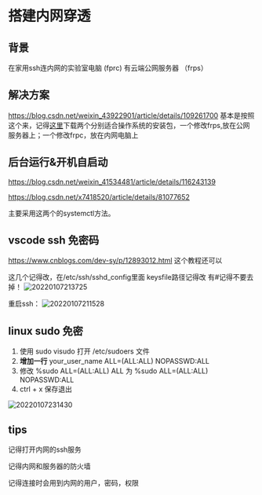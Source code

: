 # 搭建内网穿透

## 背景

在家用ssh连内网的实验室电脑 (fprc)
有云端公网服务器 （frps）

## 解决方案

<https://blog.csdn.net/weixin_43922901/article/details/109261700>
基本是按照这个来，记得[这里](https://github.com/fatedier/frp/releases)下载两个分别适合操作系统的安装包，一个修改frps,放在公网服务器上；一个修改frpc，放在内网电脑上

## 后台运行&开机自启动

<https://blog.csdn.net/weixin_41534481/article/details/116243139>

<https://blog.csdn.net/x7418520/article/details/81077652>

主要采用这两个的systemctl方法。

## vscode ssh 免密码

<https://www.cnblogs.com/dev-sy/p/12893012.html>
这个教程还可以

这几个记得改，在/etc/ssh/sshd_config里面
keysfile路径记得改
有#记得不要去掉！
![20220107213725](https://picture-1308922338.cos.ap-guangzhou.myqcloud.com/note/20220107213725.png)

重启ssh：
![20220107211528](https://picture-1308922338.cos.ap-guangzhou.myqcloud.com/note/20220107211528.png)

## linux sudo 免密

1. 使用 sudo visudo 打开 /etc/sudoers 文件
2. **增加一行**
    your_user_name     ALL=(ALL:ALL) NOPASSWD:ALL
3. 修改 %sudo   ALL=(ALL:ALL) ALL
    为 %sudo   ALL=(ALL:ALL) NOPASSWD:ALL
4. ctrl + x 保存退出

![20220107231430](https://picture-1308922338.cos.ap-guangzhou.myqcloud.com/note/20220107231430.png)

## tips

记得打开内网的ssh服务

记得内网和服务器的防火墙

记得连接时会用到内网的用户，密码，权限
